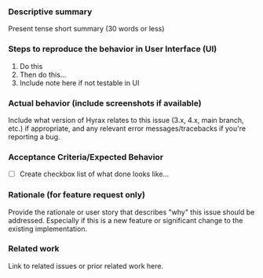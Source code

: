 ### Descriptive summary

Present tense short summary (30 words or less)

### Steps to reproduce the behavior in User Interface (UI)

1. Do this
2. Then do this...
3. Include note here if not testable in UI

### Actual behavior (include screenshots if available)

Include what version of Hyrax relates to this issue (3.x, 4.x, main branch, etc.) if appropriate, and any relevant error messages/tracebacks if you're reporting a bug.

### Acceptance Criteria/Expected Behavior

- [ ] Create checkbox list of what done looks like...

### Rationale (for feature request only)

Provide the rationale or user story that describes "why" this issue should be addressed. Especially if this is a new feature or significant change to the existing implementation.

### Related work

Link to related issues or prior related work here.
